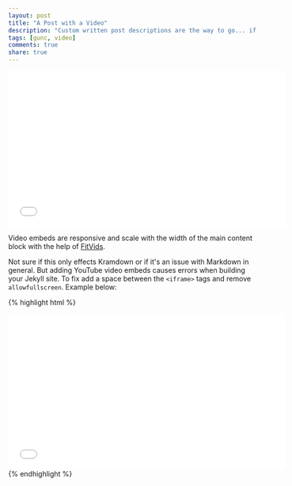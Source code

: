 ```yaml
---
layout: post
title: "A Post with a Video"
description: "Custom written post descriptions are the way to go... if you're not lazy."
tags: [gunc, video]
comments: true
share: true
---
```


<iframe width="560" height="315" src="//www.youtube.com/watch?feature=player_detailpage&v=jqjCcxPJTaY" frameborder="0"> </iframe>

Video embeds are responsive and scale with the width of the main content block with the help of [FitVids](http://fitvidsjs.com/).

Not sure if this only effects Kramdown or if it's an issue with Markdown in general. But adding YouTube video embeds causes errors when building your Jekyll site. To fix add a space between the `<iframe>` tags and remove `allowfullscreen`. Example below:

{% highlight html %}
<iframe width="560" height="315" src="//www.youtube.com/watch?feature=player_detailpage&v=jqjCcxPJTaY" frameborder="0"> </iframe>
{% endhighlight %}

